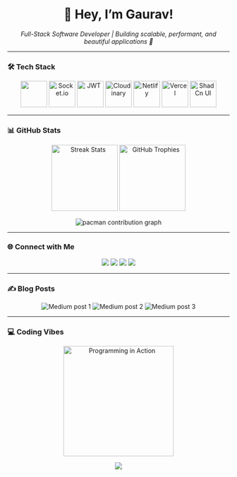 <h1 align="center">👋 Hey, I’m Gaurav!</h1>

<p align="center">
  <em>Full-Stack Software Developer | Building scalable, performant, and beautiful applications 🚀</em>
</p>

---

### 🛠️ Tech Stack

<div align="center">

<!-- Main stack -->
<img src="https://skillicons.dev/icons?i=nextjs,react,nodejs,ts,js,tailwind,express,mongodb,mysql,py,cpp,html,go,rust,nestjs,graphql,aws,npm" height="60" />

<!-- Extra tools -->
<img src="https://cdn.jsdelivr.net/gh/devicons/devicon/icons/socketio/socketio-original.svg" height="60" alt="Socket.io"/>
<img src="https://jwt.io/img/pic_logo.svg" height="60" alt="JWT"/>
<img src="https://res.cloudinary.com/cloudinary-marketing/image/upload/v1711447726/brand/Cloud%20Glyph/cloudinary_icon_blue.svg" height="60" alt="Cloudinary"/>
<img src="https://api.iconify.design/simple-icons:netlify.svg" height="60" alt="Netlify"/>
<img src="https://api.iconify.design/simple-icons:vercel.svg" height="60" alt="Vercel"/>
<img src="https://raw.githubusercontent.com/shadcn/ui/main/apps/www/public/favicon.ico" height="60" alt="ShadCn UI"/>

</div>

---

### 📊 GitHub Stats

<p align="center">
  <img src="https://streak-stats.demolab.com?user=gaurav4040&locale=en&mode=daily&theme=dracula&hide_border=false&border_radius=5&order=3" alt="Streak Stats" height="150" />
  <img src="https://github-profile-trophy.vercel.app?username=gaurav4040&theme=dracula&column=-1&row=1&margin-w=8&margin-h=8&no-bg=false&no-frame=false&order=4" alt="GitHub Trophies" height="150" />
</p>

<div align="center">
  <picture>
    <source media="(prefers-color-scheme: dark)" srcset="https://raw.githubusercontent.com/gaurav4040/gaurav4040/output/pacman-contribution-graph-dark.svg">
    <source media="(prefers-color-scheme: light)" srcset="https://raw.githubusercontent.com/gaurav4040/gaurav4040/output/pacman-contribution-graph.svg">
    <img alt="pacman contribution graph" src="https://raw.githubusercontent.com/gaurav4040/gaurav4040/output/pacman-contribution-graph.svg">
  </picture>
</div>

---

### 🌐 Connect with Me

<p align="center">
  <a href="https://linkedin.com/in/your-linkedin"><img src="https://img.shields.io/badge/LinkedIn-0077B5?style=for-the-badge&logo=linkedin&logoColor=white"/></a>
  <a href="https://twitter.com/your-twitter"><img src="https://img.shields.io/badge/Twitter-1DA1F2?style=for-the-badge&logo=twitter&logoColor=white"/></a>
  <a href="https://discord.com/users/your-discord"><img src="https://img.shields.io/badge/Discord-7289DA?style=for-the-badge&logo=discord&logoColor=white"/></a>
  <a href="https://dev.to/your-devto"><img src="https://img.shields.io/badge/dev.to-0A0A0A?style=for-the-badge&logo=dev.to&logoColor=white"/></a>
</p>

---

### ✍️ Blog Posts
<p align="center">
  <img src="https://github-readme-medium-recent-article.vercel.app/medium/@undefined/0" alt="Medium post 1" />
  <img src="https://github-readme-medium-recent-article.vercel.app/medium/@undefined/1" alt="Medium post 2" />
  <img src="https://github-readme-medium-recent-article.vercel.app/medium/@undefined/2" alt="Medium post 3" />
</p>

---

### 💻 Coding Vibes

<p align="center">
  <img src="https://i.imgflip.com/65efzo.gif" alt="Programming in Action" height="250"/>
</p>

<p align="center">
  <img src="https://visitor-badge.laobi.icu/badge?page_id=gaurav4040.gaurav4040"  />
</p>
